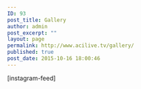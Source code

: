 ```yaml
---
ID: 93
post_title: Gallery
author: admin
post_excerpt: ""
layout: page
permalink: http://www.acilive.tv/gallery/
published: true
post_date: 2015-10-16 18:00:46
---
```

<div id="gallery">
[instagram-feed]
</div>